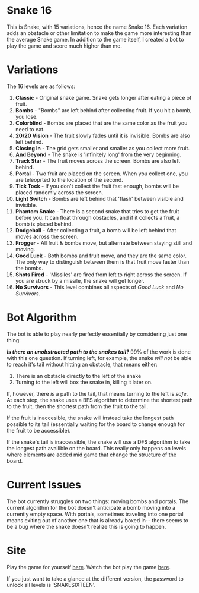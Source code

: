 # Snake 16
This is Snake, with 15 variations, hence the name Snake 16. Each variation adds an obstacle or other limitation to make the game more interesting than the average Snake game.
In addition to the game itself, I created a bot to play the game and score much higher than me.

# Variations
The 16 levels are as follows:

1) **Classic** - Original snake game. Snake gets longer after eating a piece of fruit.
2) **Bombs** - "Bombs" are left behind after collecting fruit. If you hit a bomb, you lose.
3) **Colorblind** - Bombs are placed that are the same color as the fruit you need to eat.
4) **20/20 Vision** - The fruit slowly fades until it is invisible. Bombs are also left behind.
5) **Closing In** - The grid gets smaller and smaller as you collect more fruit.
6) **And Beyond** - The snake is 'infinitely long' from the very beginning.
7) **Track Star** - The fruit moves across the screen. Bombs are also left behind.
8) **Portal** - Two fruit are placed on the screen. When you collect one, you are teleoprted to the location of the second.
9) **Tick Tock** - If you don't collect the fruit fast enough, bombs will be placed randomly across the screen.
10) **Light Switch** - Bombs are left behind that 'flash' between visible and invisible.
11) **Phantom Snake** - There is a second snake that tries to get the fruit before you. It can float through obstacles, and if it collects a fruit, a bomb is placed behind.
12) **Dodgeball** - After collecting a fruit, a bomb will be left behind that moves across the screen.
13) **Frogger** - All fruit & bombs move, but alternate between staying still and moving.
14) **Good Luck** - Both bombs and fruit move, and they are the same color. The only way to distinguish between them is that fruit move faster than the bombs.
15) **Shots Fired** - 'Missiles' are fired from left to right across the screen. If you are struck by a missile, the snake will get longer.
16) **No Survivors** - This level combines all aspects of *Good Luck* and *No Survivors*.

# Bot Algorithm
The bot is able to play nearly perfectly essentially by considering just one thing: 

***Is there an unobstructed path to the snakes tail?***
99% of the work is done with this one question. If turning left, for example, the snake *will not* be able to reach it's tail without hitting an obstacle, that means either:

1) There is an obstacle directly to the left of the snake
2) Turning to the left will box the snake in, killing it later on.

If, however, there *is* a path to the tail, that means turning to the left is *safe*.
At each step, the snake uses a BFS algorithm to determine the shortest path to the fruit, then the shortest path from the fruit to the tail.

If the fruit is inaccesible, the snake will instead take the longest path possible to its tail (essentially waiting for the board to change enough for the fruit to be accessible). 

If the snake's tail is inaccessible, the snake will use a DFS algorithm to take the longest path availible on the board. This really only happens on levels where elements are added mid game that change the structure of the board.

# Current Issues
The bot currently struggles on two things: moving bombs and portals. The current algorithm for the bot doesn't anticipate a bomb moving into a currently empty space. With portals, sometimes traveling into one portal means exiting out of another one that is already boxed in-- there seems to be a bug where the snake doesn't realize this is going to happen.

# Site
Play the game for yourself [here](https://ybenhayun.github.io/snake16/).
Watch the bot play the game [here](https://ybenhayun.github.io/snake16/auto/).

If you just want to take a glance at the different version, the password to unlock all levels is 'SNAKESIXTEEN'.